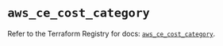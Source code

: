 # `aws_ce_cost_category`

Refer to the Terraform Registry for docs: [`aws_ce_cost_category`](https://registry.terraform.io/providers/hashicorp/aws/5.69.0/docs/resources/ce_cost_category).
